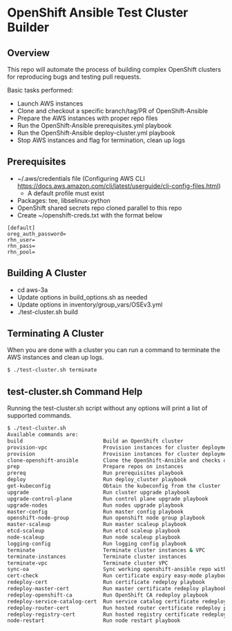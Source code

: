 # OpenShift Ansible Test Cluster Builder

## Overview

This repo will automate the process of building complex OpenShift clusters for
reproducing bugs and testing pull requests.

Basic tasks performed:
* Launch AWS instances
* Clone and checkout a specific branch/tag/PR of OpenShift-Ansible
* Prepare the AWS instances with proper repo files
* Run the OpenShift-Ansible prerequisites.yml playbook
* Run the OpenShift-Ansible deploy-cluster.yml playbook
* Stop AWS instances and flag for termination, clean up logs

## Prerequisites

* ~/.aws/credentials file (Configuring AWS CLI https://docs.aws.amazon.com/cli/latest/userguide/cli-config-files.html)
  * A default profile must exist
* Packages: tee, libselinux-python
* OpenShift shared secrets repo cloned parallel to this repo
* Create ~/openshift-creds.txt with the format below

```
[default]
oreg_auth_password=
rhn_user=
rhn_pass=
rhn_pool=
```

## Building A Cluster

* cd aws-3a
* Update options in build_options.sh as needed
* Update options in inventory/group_vars/OSEv3.yml
* ./test-cluster.sh build

## Terminating A Cluster

When you are done with a cluster you can run a command to terminate the AWS
instances and clean up logs.

```bash
$ ./test-cluster.sh terminate
```

## test-cluster.sh Command Help

Running the test-cluster.sh script without any options will print a list of supported commands.

```bash
$ ./test-cluster.sh
Available commands are:
build                          Build an OpenShift cluster
provision-vpc                  Provision instances for cluster deployment
provision                      Provision instances for cluster deployment
clone-openshift-ansible        Clone the OpenShift-Ansible and checks out supplied tag
prep                           Prepare repos on instances
prereq                         Run prerequisites playbook
deploy                         Run deploy_cluster playbook
get-kubeconfig                 Obtain the kubeconfig from the cluster
upgrade                        Run cluster upgrade playbook
upgrade-control-plane          Run control plane upgrade playbook
upgrade-nodes                  Run nodes upgrade playbook
master-config                  Run master config playbook
openshift-node-group           Run openshift node group playbook
master-scaleup                 Run master scaleup playbook
etcd-scaleup                   Run etcd scaleup playbook
node-scaleup                   Run node scaleup playbook
logging-config                 Run logging config playbook
terminate                      Terminate cluster instances & VPC
terminate-instances            Terminate cluster instances
terminate-vpc                  Terminate cluster VPC
sync-oa                        Sync working openshift-ansible repo with testing repo
cert-check                     Run certificate expiry easy-mode playbook
redeploy-cert                  Run certificate redeploy playbook
redeploy-master-cert           Run master certificate redeploy playbook
redeploy-openshift-ca          Run OpenShift CA redeploy playbook
redeploy-service-catalog-cert  Run service catalog certificate redeploy playbook
redeploy-router-cert           Run hosted router certificate redeploy playbook
redeploy-registry-cert         Run hosted registry certificate redeploy playbook
node-restart                   Run node restart playbook
```

